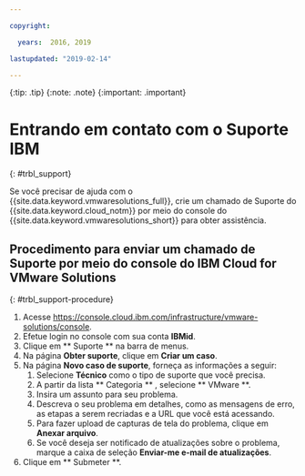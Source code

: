 ```yaml
---

copyright:

  years:  2016, 2019

lastupdated: "2019-02-14"

---
```


{:tip: .tip}
{:note: .note}
{:important: .important}

# Entrando em contato com o Suporte IBM
{: #trbl_support}

Se você precisar de ajuda com o {{site.data.keyword.vmwaresolutions_full}}, crie um chamado de Suporte do {{site.data.keyword.cloud_notm}} por meio do console do {{site.data.keyword.vmwaresolutions_short}} para obter assistência.

## Procedimento para enviar um chamado de Suporte por meio do console do IBM Cloud for VMware Solutions
{: #trbl_support-procedure}

1. Acesse https://console.cloud.ibm.com/infrastructure/vmware-solutions/console.
2. Efetue login no console com sua conta **IBMid**.
3. Clique em  ** Suporte **  na barra de menus.
4. Na página **Obter suporte**, clique em **Criar um caso**.
5. Na página **Novo caso de suporte**, forneça as informações a seguir:
   1. Selecione **Técnico** como o tipo de suporte que você precisa.   
   2. A partir da lista  ** Categoria ** , selecione  ** VMware **.  
   3. Insira um assunto para seu problema.
   4. Descreva o seu problema em detalhes, como as mensagens de erro, as etapas a serem recriadas e a URL que você está acessando.
   5. Para fazer upload de capturas de tela do problema, clique em **Anexar arquivo**.
   6. Se você deseja ser notificado de atualizações sobre o problema, marque a caixa de seleção **Enviar-me e-mail de atualizações**.
6. Clique em  ** Submeter **.
